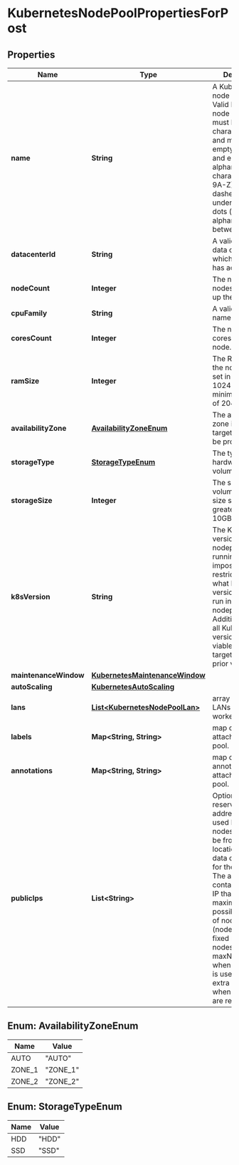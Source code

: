 

# KubernetesNodePoolPropertiesForPost

## Properties

| Name | Type | Description | Notes |
| ------------ | ------------- | ------------- | ------------- |
| **name** | **String** | A Kubernetes node pool name. Valid Kubernetes node pool name must be 63 characters or less and must be empty or begin and end with an alphanumeric character ([a-z0-9A-Z]) with dashes (-), underscores (_), dots (.), and alphanumerics between. |  |
| **datacenterId** | **String** | A valid ID of the data center, to which the user has access. |  |
| **nodeCount** | **Integer** | The number of nodes that make up the node pool. |  |
| **cpuFamily** | **String** | A valid CPU family name. |  |
| **coresCount** | **Integer** | The number of cores for the node. |  |
| **ramSize** | **Integer** | The RAM size for the node. Must be set in multiples of 1024 MB, with minimum size is of 2048 MB. |  |
| **availabilityZone** | [**AvailabilityZoneEnum**](#AvailabilityZoneEnum) | The availability zone in which the target VM should be provisioned. |  |
| **storageType** | [**StorageTypeEnum**](#StorageTypeEnum) | The type of hardware for the volume. |  |
| **storageSize** | **Integer** | The size of the volume in GB. The size should be greater than 10GB. |  |
| **k8sVersion** | **String** | The Kubernetes version the nodepool is running. This imposes restrictions on what Kubernetes versions can be run in a cluster&#39;s nodepools. Additionally, not all Kubernetes versions are viable upgrade targets for all prior versions. |  [optional] |
| **maintenanceWindow** | [**KubernetesMaintenanceWindow**](KubernetesMaintenanceWindow.md) |  |  [optional] |
| **autoScaling** | [**KubernetesAutoScaling**](KubernetesAutoScaling.md) |  |  [optional] |
| **lans** | [**List&lt;KubernetesNodePoolLan&gt;**](KubernetesNodePoolLan.md) | array of additional LANs attached to worker nodes |  [optional] |
| **labels** | **Map&lt;String, String&gt;** | map of labels attached to node pool. |  [optional] |
| **annotations** | **Map&lt;String, String&gt;** | map of annotations attached to node pool. |  [optional] |
| **publicIps** | **List&lt;String&gt;** | Optional array of reserved public IP addresses to be used by the nodes. IPs must be from same location as the data center used for the node pool. The array must contain one more IP than the maximum possible number of nodes (nodeCount+1 for fixed number of nodes or maxNodeCount+1 when auto scaling is used). The extra IP is used when the nodes are rebuilt. |  [optional] |



## Enum: AvailabilityZoneEnum

| Name | Value |
| ---- | -----
| AUTO | &quot;AUTO&quot; |
| ZONE_1 | &quot;ZONE_1&quot; |
| ZONE_2 | &quot;ZONE_2&quot; |



## Enum: StorageTypeEnum

| Name | Value |
| ---- | -----
| HDD | &quot;HDD&quot; |
| SSD | &quot;SSD&quot; |


